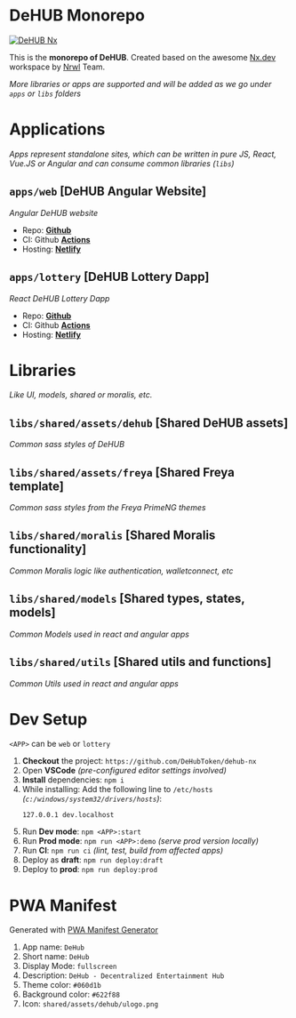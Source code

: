 # DeHUB Monorepo

[![DeHUB Nx](https://github.com/DeHubToken/dehub-nx/actions/workflows/dehub-nx.yml/badge.svg)](https://github.com/DeHubToken/dehub-nx/actions/workflows/dehub-nx.yml)

This is the **monorepo of DeHUB**. Created based on the awesome [Nx.dev](https://nx.dev) workspace by [Nrwl](https://nrwl.io/) Team.

_More libraries or apps are supported and will be added as we go under `apps` or `libs` folders_

# Applications

_Apps represent standalone sites, which can be written in pure JS, React, Vue.JS or Angular and can consume common libraries (`libs`)_

## `apps/web` [DeHUB Angular Website]

_Angular DeHUB website_

- Repo: **[Github](https://github.com/DeHubToken/dehub-nx)**
- CI: Github **[Actions](https://github.com/DeHubToken/dehub-nx/actions)**
- Hosting: **[Netlify](https://dehub-ng-website-draft.netlify.app/)**

## `apps/lottery` [DeHUB Lottery Dapp]

_React DeHUB Lottery Dapp_

- Repo: **[Github](https://github.com/DeHubToken/dehub-nx)**
- CI: Github **[Actions](https://github.com/DeHubToken/dehub-nx/actions)**
- Hosting: **[Netlify](https://dehub-react-lottery-draft.netlify.app)**

# Libraries

_Like UI, models, shared or moralis, etc._<br>

## `libs/shared/assets/dehub` [Shared DeHUB assets]

_Common sass styles of DeHUB_

## `libs/shared/assets/freya` [Shared Freya template]

_Common sass styles from the Freya PrimeNG themes_

## `libs/shared/moralis` [Shared Moralis functionality]

_Common Moralis logic like authentication, walletconnect, etc_

## `libs/shared/models` [Shared types, states, models]

_Common Models used in react and angular apps_

## `libs/shared/utils` [Shared utils and functions]

_Common Utils used in react and angular apps_

# Dev Setup

`<APP>` can be `web` or `lottery`

1. **Checkout** the project: `https://github.com/DeHubToken/dehub-nx`
1. Open **VSCode** _(pre-configured editor settings involved)_
1. **Install** dependencies: `npm i`
1. While installing:
   Add the following line to `/etc/hosts` _(`c:/windows/system32/drivers/hosts`)_:
   ```
   127.0.0.1 dev.localhost
   ```
1. Run **Dev mode**: `npm <APP>:start`
1. Run **Prod mode**: `npm run <APP>:demo` _(serve prod version locally)_
1. Run **CI**: `npm run ci` _(lint, test, build from affected apps)_
1. Deploy as **draft**: `npm run deploy:draft`
1. Deploy to **prod**: `npm run deploy:prod`

# PWA Manifest

Generated with [PWA Manifest Generator](https://www.simicart.com/manifest-generator.html/)

1. App name: `DeHub`
1. Short name: `DeHub`
1. Display Mode: `fullscreen`
1. Description: `DeHub - Decentralized Entertainment Hub`
1. Theme color: `#060d1b`
1. Background color: `#622f88`
1. Icon: `shared/assets/dehub/ulogo.png`
